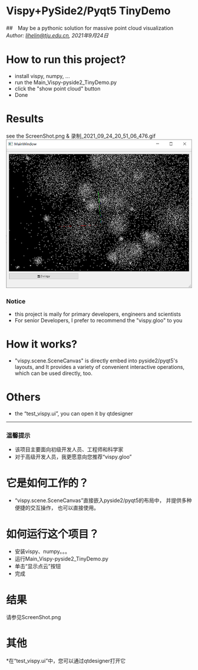 # Vispy+PySide2/Pyqt5 TinyDemo
##　May be a pythonic solution for massive point cloud visualization
_Author: lihelin@tju.edu.cn, 2021年9月24日_

# How to run this project?
* install vispy, numpy, ...
* run the Main_Vispy-pyside2_TinyDemo.py
* click the "show point cloud" button
* Done


# Results
see the ScreenShot.png & 录制_2021_09_24_20_51_06_476.gif
![image](/ScreenShot.png)


### Notice
* this project is maily for primary developers, engineers and scientists
* For senior Developers, I prefer to recommend the "vispy.gloo" to you

# How it works?
* "vispy.scene.SceneCanvas" is directly embed into pyside2/pyqt5's layouts, 
and It provides a variety of convenient interactive operations, 
which can be used directly, too. 

# Others
* the “test_vispy.ui”, you can open it by qtdesigner

----
### 温馨提示 
* 该项目主要面向初级开发人员、工程师和科学家
* 对于高级开发人员，我更愿意向您推荐“vispy.gloo”
# 它是如何工作的？
* “vispy.scene.SceneCanvas”直接嵌入pyside2/pyqt5的布局中，
并提供多种便捷的交互操作，
也可以直接使用。
# 如何运行这个项目？
* 安装vispy、numpy。。。
* 运行Main_Vispy-pyside2_TinyDemo.py
* 单击“显示点云”按钮
* 完成
# 结果
请参见ScreenShot.png
# 其他
*在“test_vispy.ui”中，您可以通过qtdesigner打开它
